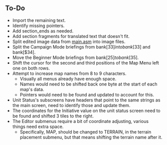 ## To-Do

- Import the remaining text.
- Identify missing pointers.
- Add section_ends as needed.
- Add section fragments for translated text that doesn't fit.
- Split edited image data from [main.asm](main.asm) into image files.
- Split the Campaign Mode briefings from bank[$33] into bank[$33] and bank[$34].
- Move the Beginner Mode briefings from bank[$25] to bank[$35].
- Shift the cursor for the second and third positions of the Map Menu left one on both rows.
- Attempt to increase map names from 8 to 9 characters.
	- Visually all menus already have enough space.
	- Names would need to be shifted back one byte at the start of each map's data.
	- Pointers would need to be found and updated to account for this.
- Unit Status's subscreens have headers that point to the same strings as the main screen, need to identify those and update them.
- The coordinates for the Initiative value on the unit status screen need to be found and shifted 3 tiles to the right.
- The Editor submenus require a bit of coordinate adjusting, various things need extra space.
    - Specifically, MAP, should be changed to TERRAIN, in the terrain placement submenu, but that means shifting the terrain name after it.